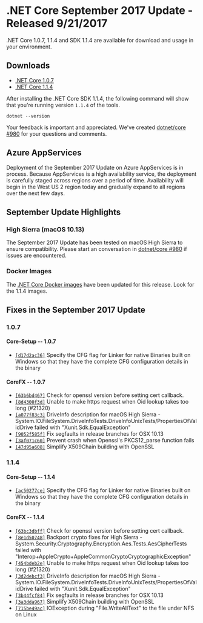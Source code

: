 # .NET Core September 2017 Update - Released 9/21/2017

.NET Core 1.0.7, 1.1.4 and SDK 1.1.4 are available for download and usage in your environment.

## Downloads

* [.NET Core 1.0.7](https://github.com/dotnet/core/blob/main/release-notes/download-archives/1.0.7-download.md)
* [.NET Core 1.1.4](https://github.com/dotnet/core/blob/main/release-notes/download-archives/1.1.4-download.md)

After installing the .NET Core SDK 1.1.4, the following command will show that you're running version `1.1.4` of the tools.

`dotnet --version`

Your feedback is important and appreciated. We've created [dotnet/core #980](https://github.com/dotnet/core/issues/980) for your questions and comments.

## Azure AppServices

Deployment of the September 2017 Update on Azure AppServices is in process. Because AppServices is a high availability service, the deployment is carefully staged across regions over a period of time. Availability will begin in the West US 2 region today and gradually expand to all regions over the next few days.

## September Update Highlights

### High Sierra (macOS 10.13)

The September 2017 Update has been tested on macOS High Sierra to ensure compatibility. Please start an conversation in [dotnet/core #980](https://github.com/dotnet/core/issues/980) if issues are encountered.

### Docker Images

The [.NET Core Docker images](https://hub.docker.com/r/microsoft/dotnet/) have been updated for this release. Look for the 1.1.4 images.

## Fixes in the September 2017 Update

### 1.0.7

#### Core-Setup -- 1.0.7

* [`[d17d2ac36]`](https://github.com/dotnet/core-setup/pull/2642/commits/d17d2ac36d5682a8f2cb558541e8daaf2dacde65) Specify the CFG flag for Linker for native Binaries built on Windows so that they have the complete CFG configuration details in the binary

#### CoreFX -- 1.0.7

* [`[63b6bd467]`](https://github.com/dotnet/corefx/pull/21069/commits/63b6bd4676ec3ccb841233c6d808ce99216123e6) Check for openssl version before setting cert callback.
* [`[8d4300f3d]`](https://github.com/dotnet/corefx/pull/21989/commits/8d4300f3ddb25b79b055d42379c48f28a13cb80e) Unable to make https request when Oid lookup takes too long (#21320)
* [`[a077f83c3]`](https://github.com/dotnet/corefx/pull/23060/commits/a077f83c33ac9db70e98cc4c0798bce0b9e57c30) DriveInfo description for macOS High Sierra - System.IO.FileSystem.DriveInfoTests.DriveInfoUnixTests/PropertiesOfValidDrive failed with "Xunit.Sdk.EqualException"
* [`[9052f585f]`](https://github.com/dotnet/corefx/pull/23067/commits/9052f585fd0582d8187a7e0a0cf2f84f172322be) Fix segfaults in release branches for OSX 10.13
* [`[3af071c60]`](https://github.com/dotnet/corefx/pull/23219/commits/3af071c6033b4c9fd62fd088bb086c11fc5946cd) Prevent crash when Openssl's PKCS12_parse function fails
* [`[47d95a608]`](https://github.com/dotnet/corefx/pull/23232/commits/47d95a608513cefd1d91f417857f63101e5a5330) Simplify X509Chain building with OpenSSL

### 1.1.4

#### Core-Setup -- 1.1.4

* [`[ac50277ce]`](https://github.com/dotnet/core-setup/pull/2643/commits/ac50277ce60b94b08a59bf6495a80cbb4848c537) Specify the CFG flag for Linker for native Binaries built on Windows so that they have the complete CFG configuration details in the binary

#### CoreFX -- 1.1.4

* [`[63bc3dbff]`](https://github.com/dotnet/corefx/pull/21071/commits/63bc3dbff7754dc225efdb1c392ec0af8c405a5a) Check for openssl version before setting cert callback.
* [`[8e1d50748]`](https://github.com/dotnet/corefx/pull/21737/commits/8e1d507481334132d17aad913b3f8aebdefb5c9e) Backport crypto fixes for High Sierra - System.Security.Cryptography.Encryption.Aes.Tests.AesCipherTests failed with "Interop+AppleCrypto+AppleCommonCryptoCryptographicException"
* [`[454bdeb2e]`](https://github.com/dotnet/corefx/pull/21987/commits/454bdeb2ef477344b8626307892f442bff2a3106) Unable to make https request when Oid lookup takes too long (#21320)
* [`[3d2debcf3]`](https://github.com/dotnet/corefx/pull/23083/commits/3d2debcf3f4fb7ce06f58c0b617348835e9036c8) DriveInfo description for macOS High Sierra - System.IO.FileSystem.DriveInfoTests.DriveInfoUnixTests/PropertiesOfValidDrive failed with "Xunit.Sdk.EqualException"
* [`[3b44fcf84]`](https://github.com/dotnet/corefx/pull/23064/commits/3b44fcf8469dd78267387bc774880a6c6e3b563e) Fix segfaults in release branches for OSX 10.13
* [`[3a3dda967]`](https://github.com/dotnet/corefx/pull/23218/commits/3a3dda967fbebd3d1b58bd7917be277152388fff) Simplify X509Chain building with OpenSSL
* [`[715be49ac]`](https://github.com/dotnet/corefx/pull/23235/commits/715be49ac9595c911508f831469a96bc5d2a8591) IOException during "File.WriteAllText" to the file under NFS on Linux

